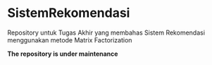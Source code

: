# SistemRekomendasi
Repository untuk Tugas Akhir yang membahas Sistem Rekomendasi menggunakan metode Matrix Factorization

**The repository is under maintenance**
